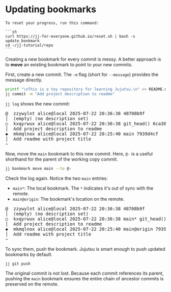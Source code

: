 # Updating bookmarks

````admonish reset title="Reset your progress" collapsible=true
To reset your progress, run this command:

```sh
curl https://jj-for-everyone.github.io/reset.sh | bash -s update_bookmark
cd ~/jj-tutorial/repo
```
````

Creating a new bookmark for every commit is messy. A better approach is to **move** an existing bookmark to point to your new commits.

First, create a new commit. The `-m` flag (short for `--message`) provides the message directly.

```sh
printf "\nThis is a toy repository for learning Jujutsu.\n" >> README.md
jj commit -m "Add project description to readme"
```

`jj log` shows the new commit:

<!-- generated by aha script -->
<pre class="aha">
<span class="bold "></span><span class="bold green ">@</span>  <span class="bold "></span><span class="bold highlighted purple ">z</span><span class="bold highlighted dimgray ">zywylnt</span><span class="bold "> </span><span class="bold yellow ">alice@local</span><span class="bold "> </span><span class="bold highlighted cyan ">2025-07-22 20:36:38</span><span class="bold "> </span><span class="bold highlighted blue ">4</span><span class="bold highlighted dimgray ">8708b9f</span><span class="bold "></span>
│  <span class="bold "></span><span class="bold highlighted green ">(empty)</span><span class="bold "> </span><span class="bold highlighted green ">(no description set)</span><span class="bold "></span>
○  <span class="bold "></span><span class="bold purple ">k</span><span class="highlighted dimgray ">xqyrwux</span> <span class="yellow ">alice@local</span> <span class="cyan ">2025-07-22 20:36:38</span> <span class="green ">git_head()</span> <span class="bold "></span><span class="bold blue ">6</span><span class="highlighted dimgray ">ca38e90</span>
│  Add project description to readme
<span class="bold "></span><span class="bold highlighted cyan ">◆</span>  <span class="bold "></span><span class="bold purple ">m</span><span class="highlighted dimgray ">kmqlnox</span> <span class="yellow ">alice@local</span> <span class="cyan ">2025-07-22 20:25:40</span> <span class="purple ">main</span> <span class="bold "></span><span class="bold blue ">7</span><span class="highlighted dimgray ">939d4cf</span>
│  Add readme with project title
~
</pre>

Now, move the `main` bookmark to this new commit. Here, `@-` is a useful shorthand for the parent of the working copy commit.

```sh
jj bookmark move main --to @-
```

Check the log again. Notice the two `main` entries:
- `main*`: The local bookmark. The `*` indicates it's out of sync with the remote.
- `main@origin`: The bookmark's location on the remote.

<!-- generated by aha script -->
<pre class="aha">
<span class="bold "></span><span class="bold green ">@</span>  <span class="bold "></span><span class="bold highlighted purple ">z</span><span class="bold highlighted dimgray ">zywylnt</span><span class="bold "> </span><span class="bold yellow ">alice@local</span><span class="bold "> </span><span class="bold highlighted cyan ">2025-07-22 20:36:38</span><span class="bold "> </span><span class="bold highlighted blue ">4</span><span class="bold highlighted dimgray ">8708b9f</span><span class="bold "></span>
│  <span class="bold "></span><span class="bold highlighted green ">(empty)</span><span class="bold "> </span><span class="bold highlighted green ">(no description set)</span><span class="bold "></span>
○  <span class="bold "></span><span class="bold purple ">k</span><span class="highlighted dimgray ">xqyrwux</span> <span class="yellow ">alice@local</span> <span class="cyan ">2025-07-22 20:36:38</span> <span class="purple ">main*</span> <span class="green ">git_head()</span> <span class="bold "></span><span class="bold blue ">6</span><span class="highlighted dimgray ">ca38e90</span>
│  Add project description to readme
<span class="bold "></span><span class="bold highlighted cyan ">◆</span>  <span class="bold "></span><span class="bold purple ">m</span><span class="highlighted dimgray ">kmqlnox</span> <span class="yellow ">alice@local</span> <span class="cyan ">2025-07-22 20:25:40</span> <span class="purple ">main@origin</span> <span class="bold "></span><span class="bold blue ">7</span><span class="highlighted dimgray ">939d4cf</span>
│  Add readme with project title
~
</pre>

To sync them, push the bookmark. Jujutsu is smart enough to push updated bookmarks by default.

```sh
jj git push
```

The original commit is not lost. Because each commit references its parent, pushing the `main` bookmark ensures the entire chain of ancestor commits is preserved on the remote.
